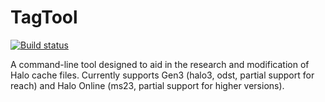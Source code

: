 # TagTool
[![Build status](https://ci.appveyor.com/api/projects/status/1ywqybpcsrh5ec5b/branch/dev?svg=true)](https://ci.appveyor.com/project/Beatthezombie/tagtool-obbr2/branch/dev)

A command-line tool designed to aid in the research and modification of Halo cache files. Currently supports Gen3 (halo3, odst, partial support for reach) and Halo Online (ms23, partial support for higher versions).
